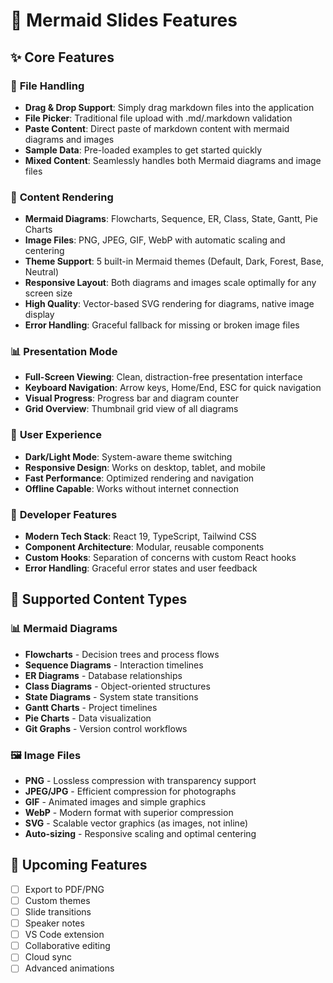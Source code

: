 # 🚀 Mermaid Slides Features

## ✨ Core Features

### 📁 **File Handling**
- **Drag & Drop Support**: Simply drag markdown files into the application
- **File Picker**: Traditional file upload with .md/.markdown validation
- **Paste Content**: Direct paste of markdown content with mermaid diagrams and images
- **Sample Data**: Pre-loaded examples to get started quickly
- **Mixed Content**: Seamlessly handles both Mermaid diagrams and image files

### 🎨 **Content Rendering** 
- **Mermaid Diagrams**: Flowcharts, Sequence, ER, Class, State, Gantt, Pie Charts
- **Image Files**: PNG, JPEG, GIF, WebP with automatic scaling and centering
- **Theme Support**: 5 built-in Mermaid themes (Default, Dark, Forest, Base, Neutral)
- **Responsive Layout**: Both diagrams and images scale optimally for any screen size
- **High Quality**: Vector-based SVG rendering for diagrams, native image display
- **Error Handling**: Graceful fallback for missing or broken image files

### 📊 **Presentation Mode**
- **Full-Screen Viewing**: Clean, distraction-free presentation interface
- **Keyboard Navigation**: Arrow keys, Home/End, ESC for quick navigation
- **Visual Progress**: Progress bar and diagram counter
- **Grid Overview**: Thumbnail grid view of all diagrams

### 🌙 **User Experience**
- **Dark/Light Mode**: System-aware theme switching
- **Responsive Design**: Works on desktop, tablet, and mobile
- **Fast Performance**: Optimized rendering and navigation
- **Offline Capable**: Works without internet connection

### 🔧 **Developer Features**
- **Modern Tech Stack**: React 19, TypeScript, Tailwind CSS
- **Component Architecture**: Modular, reusable components
- **Custom Hooks**: Separation of concerns with custom React hooks
- **Error Handling**: Graceful error states and user feedback

## 🎯 **Supported Content Types**

### 📊 **Mermaid Diagrams**
- **Flowcharts** - Decision trees and process flows
- **Sequence Diagrams** - Interaction timelines  
- **ER Diagrams** - Database relationships
- **Class Diagrams** - Object-oriented structures
- **State Diagrams** - System state transitions
- **Gantt Charts** - Project timelines
- **Pie Charts** - Data visualization
- **Git Graphs** - Version control workflows

### 🖼️ **Image Files**
- **PNG** - Lossless compression with transparency support
- **JPEG/JPG** - Efficient compression for photographs
- **GIF** - Animated images and simple graphics  
- **WebP** - Modern format with superior compression
- **SVG** - Scalable vector graphics (as images, not inline)
- **Auto-sizing** - Responsive scaling and optimal centering

## 🚀 **Upcoming Features**

- [ ] Export to PDF/PNG
- [ ] Custom themes
- [ ] Slide transitions
- [ ] Speaker notes
- [ ] VS Code extension
- [ ] Collaborative editing
- [ ] Cloud sync
- [ ] Advanced animations
